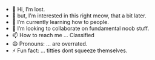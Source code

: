 - 👋 Hi, I’m lost.
- 👀 but, I’m interested in this right meow, that a bit later.
- 🌱 I’m currently learning how to people.
- 💞️ I’m looking to collaborate on fundamental noob stuff.
- 📫 How to reach me ... Classified  
- 😄 Pronouns: ... are overrated. 
- ⚡ Fun fact: ...  titties dont squeeze themselves.

<!---
nonamenobody0/nonamenobody0 is a ✨ special ✨ repository because its `README.md` (this file) appears on your GitHub profile.
You can click the Preview link to take a look at your changes.
--->
